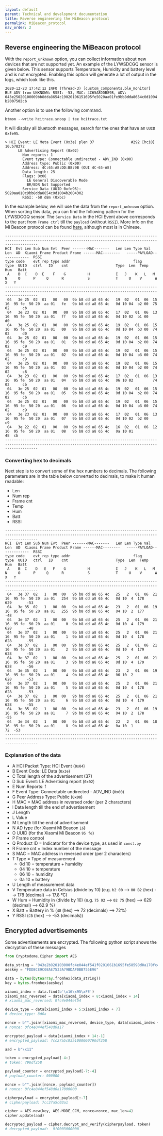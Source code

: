 ```yaml
---
layout: default
parent: Technical and development documentation
title: Reverse engineering the MiBeacon protocol
permalink: MiBeacon_protocol
nav_order: 2
---
```


## Reverse engineering the MiBeacon protocol

With the `report_unknown` option, you can collect information about new devices that are not supported yet. An example of the LYWSDCGQ sensor is given below. This sensor supports Temperature, Humidity and battery level and is not encrypted. Enabling this option will generate a lot of output in the logs, which look like this.

`2020-12-23 17:42:12 INFO (Thread-3) [custom_components.ble_monitor] BLE ADV from UNKNOWN: RSSI: -53, MAC: 4C65A8DDB89B, ADV: 043e25020100009bb8dda8654c19020106151695fe5020aa01fe9bb8dda8654c0d1004b2007502cb`

Another option is to use the following command.

`btmon --write hcitrace.snoop | tee hcitrace.txt`

It will display all bluetooth messages, search for the ones that have an `UUID 0xfe95`.

```
> HCI Event: LE Meta Event (0x3e) plen 37                 #292 [hci0] 10.578272
      LE Advertising Report (0x02)
        Num reports: 1
        Event type: Connectable undirected - ADV_IND (0x00)
        Address type: Public (0x00)
        Address: 4C:65:A8:DD:B8:9B (OUI 4C-65-A8)
        Data length: 25
        Flags: 0x06
          LE General Discoverable Mode
          BR/EDR Not Supported
        Service Data (UUID 0xfe95): 5020aa010c9bb8dda8654c0d1004b2004302
        RSSI: -68 dBm (0xbc)
```

In the example below, we will use the data from the `report_unknown` option. When sorting this data, you can find the following pattern for the LYWSDCGQ sensor. The `Service Data` in the HCI Event above corresponds to the part from `Frame ctrl` till the `payload` (without `RSSI`). More info on the Mi Beacon protocol can be found [here](https://cdn.cnbj0.fds.api.mi-img.com/miio.files/commonfile_pdf_f119c8464d43526b48fb453f19f30192.pdf), although most is in Chinese.

```
-----------------------------------------------------------------------------------------------------------------------------------------------------------
HCI  Evt Len Sub Num Evt  Peer -------MAC-------   Len Len Type Val Len  AD  Xiaomi Frame Product Frame ------MAC--------   -----PAYLOAD-------------  RSSI
type code    evt rep type addr                             flag         type  UUID   ctrl   ID    cnt                      Type  Len  Temp   Hum   Batt
 A    B  C    D  E    F    G          H            I   J    K   L   M    N     O      P     Q      R           S            T     U    V      W     X   Y
-----------------------------------------------------------------------------------------------------------------------------------------------------------
 04   3e 25  02  01   00   00  9b b8 dd a8 65 4c   19  02   01  06  15   16  95 fe  50 20  aa 01   fe   9b b8 dd a8 65 4c   0d 10 04  b2 00  75 02      cb
 04   3e 23  02  01   00   00  9b b8 dd a8 65 4c   17  02   01  06  13   16  95 fe  50 20  aa 01   ff   9b b8 dd a8 65 4c   04 10 02  b1 00             d0
 04   3e 25  02  01   00   00  9b b8 dd a8 65 4c   19  02   01  06  15   16  95 fe  50 20  aa 01   00   9b b8 dd a8 65 4c   0d 10 04  b3 00  74 02      d0
 04   3e 25  02  01   00   00  9b b8 dd a8 65 4c   19  02   01  06  15   16  95 fe  50 20  aa 01   01   9b b8 dd a8 65 4c   0d 10 04  b2 00  74 02      c9
 04   3e 25  02  01   00   00  9b b8 dd a8 65 4c   19  02   01  06  15   16  95 fe  50 20  aa 01   02   9b b8 dd a8 65 4c   0d 10 04  b3 00  74 02      c9
 04   3e 25  02  01   00   00  9b b8 dd a8 65 4c   19  02   01  06  15   16  95 fe  50 20  aa 01   03   9b b8 dd a8 65 4c   0d 10 04  b2 00  74 02      c8
 04   3e 23  02  01   00   00  9b b8 dd a8 65 4c   17  02   01  06  13   16  95 fe  50 20  aa 01   04   9b b8 dd a8 65 4c   06 10 02         74 02      cb
 04   3e 25  02  01   00   00  9b b8 dd a8 65 4c   19  02   01  06  15   16  95 fe  50 20  aa 01   05   9b b8 dd a8 65 4c   0d 10 04  b2 00  74 02      cb
 04   3e 25  02  01   00   00  9b b8 dd a8 65 4c   19  02   01  06  15   16  95 fe  50 20  aa 01   06   9b b8 dd a8 65 4c   0d 10 04  b3 00  74 02      c9
 04   3e 23  02  01   00   00  9b b8 dd a8 65 4c   17  02   01  06  13   16  95 fe  50 20  aa 01   07   9b b8 dd a8 65 4c   04 10 02  b2 00             c9
 04   3e 22  02  01   00   00  9b b8 dd a8 65 4c   16  02   01  06  12   16  95 fe  50 20  aa 01   08   9b b8 dd a8 65 4c   0a 10 01                48  cb
-----------------------------------------------------------------------------------------------------------------------------------------------------------
```

### Converting hex to decimals
Next step is to convert some of the hex numbers to decimals. The following parameters are in the table below converted to decimals, to make it human readable:

- Len
- Num rep
- Frame cnt
- Temp
- Hum
- Batt
- RSSI

```
-----------------------------------------------------------------------------------------------------------------------------------------------------------
HCI  Evt Len Sub Num Evt  Peer -------MAC-------   Len Len Type Val Len  AD  Xiaomi Frame Product Frame ------MAC--------   -----PAYLOAD-------------  RSSI
type code    evt rep type addr                             flag         type  UUID   ctrl   ID    cnt                      Type  Len  Temp   Hum   Batt
 A    B  C    D   E   F    G          H            I   J    K   L   M    N     O      P     Q      R           S            T     U    V      W     X   Y
-----------------------------------------------------------------------------------------------------------------------------------------------------------
 04   3e 37  02   1   00  00   9b b8 dd a8 65 4c   25   2   01  06  21   16  95 fe  50 20  aa 01   254  9b b8 dd a8 65 4c   0d 10  4  178    629       -53
 04   3e 35  02   1   00  00   9b b8 dd a8 65 4c   23   2   01  06  19   16  95 fe  50 20  aa 01   255  9b b8 dd a8 65 4c   04 10  2  177              -48
 04   3e 37  02   1   00  00   9b b8 dd a8 65 4c   25   2   01  06  21   16  95 fe  50 20  aa 01     0  9b b8 dd a8 65 4c   0d 10  4  179    628       -48
 04   3e 37  02   1   00  00   9b b8 dd a8 65 4c   25   2   01  06  21   16  95 fe  50 20  aa 01     1  9b b8 dd a8 65 4c   0d 10  4  178    628       -55
 04   3e 37  02   1   00  00   9b b8 dd a8 65 4c   25   2   01  06  21   16  95 fe  50 20  aa 01     2  9b b8 dd a8 65 4c   0d 10  4  179    628       -55
 04   3e 37  02   1   00  00   9b b8 dd a8 65 4c   25   2   01  06  21   16  95 fe  50 20  aa 01     3  9b b8 dd a8 65 4c   0d 10  4  179    628       -56
 04   3e 35  02   1   00  00   9b b8 dd a8 65 4c   23   2   01  06  19   16  95 fe  50 20  aa 01     4  9b b8 dd a8 65 4c   06 10  2         628       -53
 04   3e 37  02   1   00  00   9b b8 dd a8 65 4c   25   2   01  06  21   16  95 fe  50 20  aa 01     5  9b b8 dd a8 65 4c   0d 10  4  178    628       -53
 04   3e 37  02   1   00  00   9b b8 dd a8 65 4c   25   2   01  06  21   16  95 fe  50 20  aa 01     6  9b b8 dd a8 65 4c   0d 10  4  179    628       -55
 04   3e 35  02   1   00  00   9b b8 dd a8 65 4c   23   2   01  06  19   16  95 fe  50 20  aa 01     7  9b b8 dd a8 65 4c   04 10  2  178              -55
 04   3e 34  02   1   00  00   9b b8 dd a8 65 4c   22   2   01  06  18   16  95 fe  50 20  aa 01     8  9b b8 dd a8 65 4c   0a 10  1               72  -53
-----------------------------------------------------------------------------------------------------------------------------------------------------------
```

### Explanation of the data

- A HCI Packet Type: HCI Event (`0x04`)
- B Event Code: LE Data (`0x3e`)
- C Total length of the advertisement (37)
- D Sub Event: LE Advertising report (`0x02`)
- E Num Reports: 1
- F Event Type: Connectable undirected - ADV_IND (`0x00`)
- G Peer Address Type: Public (`0x00`)
- H MAC = MAC address in reversed order (per 2 characters)
- I Data length till the end of advertisement
- J Length
- L Value
- M Length till the end of advertisement
- N AD type (for Xiaomi Mi Beacon `16`)
- O UUID (for the Xiaomi Mi Beacon `95 fe`)
- P Frame control
- Q Product ID = Indicator for the device type, as used in `const.py`
- R Frame cnt = Index number of the message
- S MAC = MAC address in reversed order (per 2 characters)
- T Type = Type of measurement
  - 0d 10 = temperature + humidity
  - 04 10 = temperature
  - 06 10 = humidity
  - 0a 10 = battery
- U Length of measurement data
- V Temperature data in Celsius (divide by 10) (e.g. `b2 00` --> `00 B2` (hex) --> 178 (decimal) --> 17.8 °C)
- W Hum = Humidity in (divide by 10) (e.g. `75 02` --> `02 75` (hex) --> 629 (decimal) --> 62.9 %)
- X Batt = Battery in % (`48` (hex) --> 72 (decimals) --> 72%)
- Y RSSI (`CB` (hex) --> -53 (decimals))

## Encrypted advertisements
Some advertisements are encrypted. The following python script shows the decryption of these messages

```python
from Cryptodome.Cipher import AES

data_string = "043e2b020103000fc4e044ef541f0201061b1695fe58598d0a170fc4e044ef547cc27a5c03a1000000790df258bb"
aeskey = "FDD8CE9C08AE7533A79BDAF0BB755E96"

data = bytes(bytearray.fromhex(data_string))
key = bytes.fromhex(aeskey)

xiaomi_index = data.find(b'\x16\x95\xFE')
xiaomi_mac_reversed = data[xiaomi_index + 8:xiaomi_index + 14]
# xiaomi_mac_reversed: 0fc4e044ef54

device_type = data[xiaomi_index + 5:xiaomi_index + 7]
# device_type: 8d0a

nonce = b"".join([xiaomi_mac_reversed, device_type, data[xiaomi_index + 7:xiaomi_index + 8]])
# nonce: 0fc4e044ef548d0a17

encrypted_payload = data[xiaomi_index + 14:-1]
# encrypted_payload: 7cc27a5c03a1000000790df258

aad = b"\x11"

token = encrypted_payload[-4:]
# token: 790df258

payload_counter = encrypted_payload[-7:-4]
# payload_counter: 000000

nonce = b"".join([nonce, payload_counter])
# nonce: 0fc4e044ef548d0a17000000

cipherpayload = encrypted_payload[:-7]
# cipherpayload: 7cc27a5c03a1

cipher = AES.new(key, AES.MODE_CCM, nonce=nonce, mac_len=4)
cipher.update(aad)

decrypted_payload = cipher.decrypt_and_verify(cipherpayload, token)
# decrypted_payload:  0f0003000000
```
